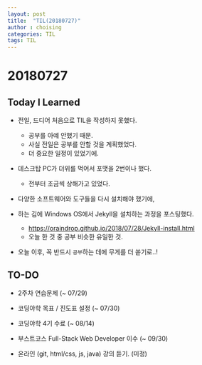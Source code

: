 ```yaml
---
layout: post
title:  "TIL(20180727)"
author : choising
categories: TIL
tags: TIL
---
```

# 20180727
## Today I Learned

- 전일, 드디어 처음으로 TIL을 작성하지 못했다.
    - 공부를 아예 안했기 때문.
    - 사실 전일은 공부를 안할 것을 계획했었다.
    - 더 중요한 일정이 있었기에.

- 데스크탑 PC가 더위를 먹어서 포맷을 2번이나 했다.
    - 전부터 조금씩 상해가고 있었다.
- 다양한 소프트웨어와 도구들을 다시 설치해야 했기에,
- 하는 김에 Windows OS에서 Jekyll을 설치하는 과정을 포스팅했다.
    - <https://oraindrop.github.io/2018/07/28/Jekyll-install.html>
    - 오늘 한 것 중 공부 비슷한 유일한 것.

- 오늘 이후, 꼭 반드시 `공부`하는 데에 무게를 더 쏟기로..!

## TO-DO
- 2주차 연습문제 (~ 07/29)
- 코딩야학 목표 / 진도표 설정 (~ 07/30)
- 코딩야학 4기 수료 (~ 08/14)

- 부스트코스 Full-Stack Web Developer 이수 (~ 09/30)

- 온라인 (git, html/css, js, java) 강의 듣기. (미정)